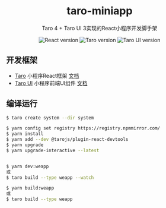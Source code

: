 <h1 align="center">taro-miniapp</h1>

<div align="center">
Taro 4 + Taro UI 3实现的React小程序开发脚手架
<p align="center">
<img src="https://img.shields.io/badge/React-18.3.1-brightgreen" alt="React version"/>
<img src="https://img.shields.io/badge/Taro-4.0.5-brightgreen" alt="Taro version"/>
<img src="https://img.shields.io/badge/Taro UI-3.3.0-brightgreen" alt="Taro UI version"/> 
</p>
</div>

## 开发框架
- [Taro](https://github.com/nervjs/taro) 小程序React框架 [文档](https://taro-docs.jd.com/docs/next/GETTING-STARTED)
- [Taro UI](https://github.com/NervJS/taro-ui) 小程序前端UI组件 [文档](https://taro-ui.jd.com/#/docs/introduction)

## 编译运行

```bash
$ taro create system --dir system

$ yarn config set registry https://registry.npmmirror.com/
$ yarn install
$ yarn add --dev @tarojs/plugin-react-devtools
$ yarn upgrade  
$ yarn upgrade-interactive --latest


$ yarn dev:weapp
或
$ taro build --type weapp --watch

$ yarn build:weapp
或
$ taro build --type weapp
```